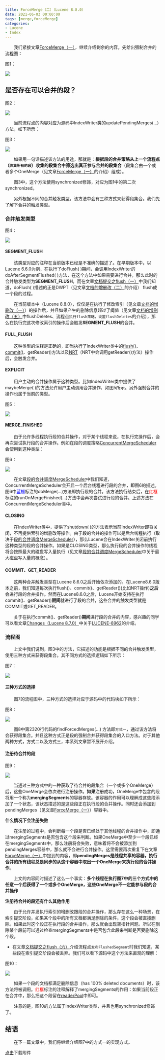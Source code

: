 ```yaml
---
title: ForceMerge（二）（Lucene 8.8.0）
date: 2021-06-03 00:00:00
tags: [merge,forceMerge]
categories:
- Lucene
- Index
---
```


&emsp;&emsp;我们紧接文章[ForceMerge（一）](https://www.amazingkoala.com.cn/Lucene/Index/2021/0527/ForceMerge（一）)，继续介绍剩余的内容，先给出强制合并的流程图：

图1：

<img src="http://www.amazingkoala.com.cn/uploads/lucene/index/ForceMerge/ForceMerge（二）/1.png">

## 是否存在可以合并的段？

图2：

<img src="http://www.amazingkoala.com.cn/uploads/lucene/index/ForceMerge/ForceMerge（二）/2.png">

&emsp;&emsp;当前流程点的内容对应为源码中IndexWriter类的updatePendingMerges(...)方法，如下所示：

图3：

<img src="http://www.amazingkoala.com.cn/uploads/lucene/index/ForceMerge/ForceMerge（二）/3.png">

&emsp;&emsp;如果用一句话描述该方法的用途，那就是：**根据段的合并策略从上一个流程点（`收集所有的段`）收集的段集合中筛选出真正参与合并的段集合**（段集合由一个或者多个OneMerge（见文章[ForceMerge（一）](https://www.amazingkoala.com.cn/Lucene/Index/2021/0527/ForceMerge（一）)的介绍）组成）。

&emsp;&emsp;图3中，这个方法使用synchronized修饰，对应为图1中的第二次synchronized。

&emsp;&emsp;另外根据不同的合并触发类型，该方法中会有三种方式来获得段集合。我们先了解下合并的触发类型。

### 合并触发类型

图4：

<img src="http://www.amazingkoala.com.cn/uploads/lucene/index/ForceMerge/ForceMerge（二）/4.png">

#### SEGMENT_FLUSH

&emsp;&emsp;该类型对应的注释在当前版本已经是不准确的描述了。在早期版本中，以Lucene 6.6.0为例，在执行了doFlush( )期间，会调用IndexWriter的doAfterSegmentFlushed( )方法，在这个方法中如果需要进行合并，那么此时的合并触发类型为**SEGMENT_FLUSH**，而在文章[文档提交之flush（一）](https://www.amazingkoala.com.cn/Lucene/Index/2019/0716/文档提交之flush（一）)中我们知道，doFlush( )描述的正是DWPT（见文章[文档的增删改（二）](https://www.amazingkoala.com.cn/Lucene/Index/2019/0628/文档的增删改（二）tml)的介绍） flush成一个段的过程。

&emsp;&emsp;在当前版本中（Lucene 8.8.0），仅仅是在执行了修改索引（见文章[文档的增删改（一）](https://www.amazingkoala.com.cn/Lucene/Index/2019/0626/文档的增删改（一）)）的操作后，并且如果产生的删除信息超过了阈值（见文章[文档的增删改（五）](https://www.amazingkoala.com.cn/Lucene/Index/2019/0709/文档的增删改（五）)中flushDeletes、流程点`执行flush策略，设置flushDeletes`的介绍），那么在执行完这次修改索引的操作后会触发**SEGMENT_FLUSH**的合并。

#### FULL_FLUSH

&emsp;&emsp;这种类型的注释是正确的，即当执行了IndexWriter类中的[flush()](https://www.amazingkoala.com.cn/Lucene/Index/2019/0716/文档提交之flush（一）)、[commit()](https://www.amazingkoala.com.cn/Lucene/Index/2019/0906/文档提交之commit（一）)、getReader()方法以及[NRT](https://www.amazingkoala.com.cn/Lucene/Index/2019/0916/NRT（一）)（NRT中会调用getReader()方法）操作后，会触发合并。

#### EXPLICIT

&emsp;&emsp;用户主动的合并操作属于这种类型。比如IndexWriter类中提供了maybeMerge( )的方法允许用户主动调用合并操作，如图5所示。另外强制合并的操作也属于当前的类型。

图5：

<img src="http://www.amazingkoala.com.cn/uploads/lucene/index/ForceMerge/ForceMerge（二）/5.png">

#### MERGE_FINISHED

&emsp;&emsp;由于允许多线程执行段的合并操作，对于某个线程来说，在执行完操作后，会再次尝试执行段的合并操作。例如在段的调度策略[ConcurrentMergeScheduler](https://www.amazingkoala.com.cn/Lucene/Index/2019/0519/MergeScheduler)会使用到这种类型：

图6：

<img src="http://www.amazingkoala.com.cn/uploads/lucene/index/ForceMerge/ForceMerge（二）/6.png">

&emsp;&emsp;在文章[段的合并调度MergeScheduler](https://www.amazingkoala.com.cn/Lucene/Index/2019/0519/MergeScheduler)中我们知道，ConcurrentMergeScheduler会开启一个后台线程进行段的合并，即图6的描述。图6中<font color=blue>蓝框</font>标注的doMerge(...)方法即执行段的合并。该方法执行结束后，在<font color=red>红框</font>标注的runOnMergeFinished(...)方法中会再次尝试进行段的合并。上述方法在ConcurrentMergeScheduler类中。

#### CLOSING

&emsp;&emsp;在IndexWriter类中，提供了shutdown( )的方法表示当前IndexWriter即将关闭，不再提供索引的增删改等操作。由于段的合并的操作可以是后台线程执行（取决于[段的合并调度MergeScheduler](https://www.amazingkoala.com.cn/Lucene/Index/2019/0519/MergeScheduler)），那么Lucene会在IndexWriter关闭前执行这种类型的段的合并操作。如果是CLOSING类型，那么执行段的合并操作的线程将会按照最大的磁盘写入量执行（见文章[段的合并调度MergeScheduler](https://www.amazingkoala.com.cn/Lucene/Index/2019/0519/MergeScheduler)中关于最大磁盘写入量的概念）。

#### COMMIT、GET_READER

&emsp;&emsp;这两种合并触发类型在Lucene 8.6.0之后开始依次添加的。在Lucene8.6.0版本之前，我们知道每次执行flush()、commit()、getReader()(比如NRT操作)**之后**会进行段的合并操作。然而在Lucene8.6.0之后，Lucene开始支持在执行commit()、getReader()**期间**就进行了段的合并，这些合并的触发类型就是COMMIT或GET_READER。

&emsp;&emsp;关于在执行commit()、getReader()**期间**进行段的合并的内容，感兴趣的同学可以看文章[Changes（Lucene 8.7.0）](https://www.amazingkoala.com.cn/Lucene/Changes/2020/1106/Changes-8-7-0)中关于[LUCENE-8962](http://issues.apache.org/jira/browse/LUCENE-8962)的介绍。

### 流程图

&emsp;&emsp;上文中我们说到，图3中的方法，它描述的功能是根据不同的合并触发类型，使用三种方式来获得段集合。其不同方式的选择逻辑如下所示：

图7：

<img src="http://www.amazingkoala.com.cn/uploads/lucene/index/ForceMerge/ForceMerge（二）/7.png">

#### 三种方式的选择

&emsp;&emsp;图7的流程图中，三种方式的选择对应于源码中的代码块如下所示：

图8：

<img src="http://www.amazingkoala.com.cn/uploads/lucene/index/ForceMerge/ForceMerge（二）/8.png">

&emsp;&emsp;图8中第2320行代码的findForcedMerges(...) 方法即`方式一`，通过该方法将会获得段集合。并且这种方式正是段的强制合并获得段集合的入口方法。对于其他两种方式，方式二以及方式三，本系列文章暂不展开介绍。

#### 注册待合并的段

图9：

<img src="http://www.amazingkoala.com.cn/uploads/lucene/index/ForceMerge/ForceMerge（二）/9.png">

&emsp;&emsp;当通过三种方式中的一种获取了待合并的段集合（一个或多个OneMerge）后，这些OneMerge会依次进行注册操作。**如果**注册成功，OneMerge中包含的段将用一个称为**mergingSegments**的容器存放。该容器的作用可以理解成这些段添加了一个状态，该状态描述的是这些段正在执行段的合并操作。同时还会添加到pendingMerges（见文章[ForceMerge（一）](https://www.amazingkoala.com.cn/Lucene/Index/2021/0527/ForceMerge（一）)）容器中。

**什么情况下会注册失败**

&emsp;&emsp;在注册的过程中，会判断每一个段是否已经处于其他线程的合并操作中，即通过mergingSegments是否包含这个段来判断。如果OneMerge中至少一个段已经在mergingSegments中，那么注册将会失败，意味着将不会被添加到pendingMerges容器中，那么就不会进行合并操作。这里需要再次重复下在文章[ForceMerge（一）](https://www.amazingkoala.com.cn/Lucene/Index/2021/0527/ForceMerge（一）)中提到的内容，即**pendingMerges是线程共享的容器，执行合并的所有线程总是同步的从这个容器中取出一个OneMerge来执行段的合并操作**。

&emsp;&emsp;上文的内容同时描述了这么一个事实：**多个线程在执行图7中的三个方式中的任意一个后获得了一个或多个OneMerge，这些OneMerge不一定能参与段的合并操作**

**注册待合并的段还有什么其他作用**

&emsp;&emsp;由于允许并发执行索引的增删改跟段的合并操作，那么存在这么一种场景，在索引提交阶段，如果某个段中的所有文档都满足删除的条件，这个段会被直接删除。如果此时这个段正在执行段的合并操作，那么就会出现空指针问题。所以在删除某个段前可以通过检查mergingSegments中是否包含此段来判断是否要删除这个段。
  - 在文章[文档提交之flush（六）](https://www.amazingkoala.com.cn/Lucene/Index/2019/0805/文档提交之flush（六）)介绍流程点`发布FlushedSegment`时我们知道，某些段在索引提交阶段会被丢弃。我们可以看下源码中这个方法来直观的理解：

图10：

<img src="http://www.amazingkoala.com.cn/uploads/lucene/index/ForceMerge/ForceMerge（二）/10.png">

&emsp;&emsp;如果一个段的文档都满足删除信息（has 100% deleted documents）时，该方法将被调用。<font color=red>红框</font>标注的注释解释了mergingSegments的作用：如果当前段正在合并中，那么把这个段留在[readerPool](https://www.amazingkoala.com.cn/Lucene/Index/2020/1208/ReaderPool（一）)中即可。

&emsp;&emsp;注意的是，图10的方法属于IndexWriter类型，并且也用synchronized修饰了。

## 结语

&emsp;&emsp;在下一篇文章中，我们将继续介绍图7中的方式一的实现方式。

[点击](http://www.amazingkoala.com.cn/attachment/Lucene/Index/ForceMerge/ForceMerge（二）.zip)下载附件